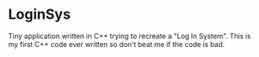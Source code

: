 # LoginSys
Tiny application written in C++ trying to recreate a "Log In System".
This is my first C++ code ever written so don't beat me if the code is bad.

